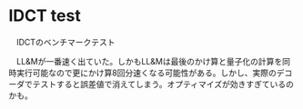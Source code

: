 # IDCT test
　IDCTのベンチマークテスト

　LL&Mが一番速く出ていた。しかもLL&Mは最後のかけ算と量子化の計算を同時実行可能なので更にかけ算8回分速くなる可能性がある。しかし、実際のデコーダでテストすると誤差値で消えてしまう。オプティマイズが効きすぎているのかも。
